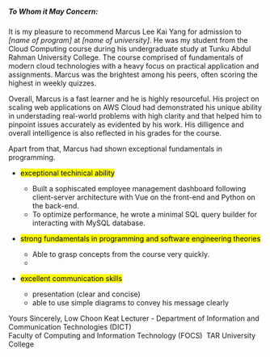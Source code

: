 ##### To Whom it May Concern:

It is my pleasure to recommend Marcus Lee Kai Yang for admission to _[name of program]_ at _[name of university]_. He was my student from the Cloud Computing course during his undergraduate study at Tunku Abdul Rahman University College. The course comprised of fundamentals of modern cloud technologies with a heavy focus on practical application and assignments. Marcus was the brightest among his peers, often scoring the highest in weekly quizzes. 

Overall, Marcus is a fast learner and he is highly resourceful. His project on scaling web applications on AWS Cloud had demonstrated his unique ability in understading real-world problems with high clarity and that helped him to pinpoint issues accurately as evidented by his work. His dilligence and overall intelligence is also reflected in his grades for the course. 

Apart from that, Marcus had shown exceptional fundamentals in programming.

- <mark>exceptional techinical ability</mark>
	- Built a sophiscated employee management dashboard following client-server architecture with Vue on the front-end and Python on the back-end.
	- To optimize performance, he wrote a minimal SQL query builder for interacting with MySQL database.

- <mark>strong fundamentals in programming and software engineering theories</mark>
	- Able to grasp concepts from the course very quickly. 
	- 

- <mark>excellent communication skills</mark>
	- presentation (clear and concise)
	- able to use simple diagrams to convey his message clearly

Yours Sincerely,
Low Choon Keat
Lecturer - Department of Information and Communication Technologies (DICT)  
Faculty of Computing and Information Technology (FOCS) 
TAR University College